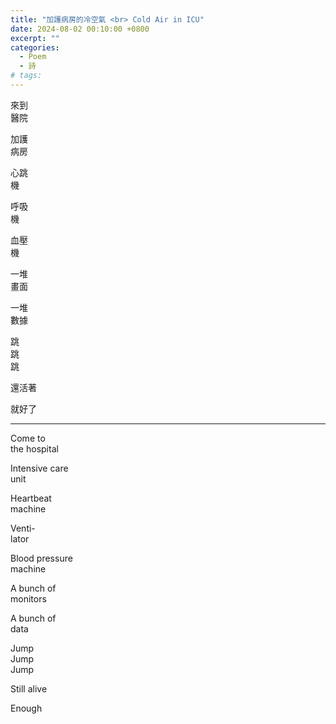 ```yaml
---
title: "加護病房的冷空氣 <br> Cold Air in ICU"
date: 2024-08-02 00:10:00 +0800
excerpt: ""
categories:
  - Poem
  - 詩
# tags:
---
```


來到  
醫院

加護  
病房

心跳  
機

呼吸  
機

血壓  
機

一堆  
畫面

一堆  
數據

跳  
跳  
跳

還活著

就好了

---

Come to  
the hospital

Intensive care  
unit

Heartbeat  
machine

Venti-  
lator

Blood pressure  
machine

A bunch of  
monitors

A bunch of  
data

Jump  
Jump  
Jump

Still alive

Enough
